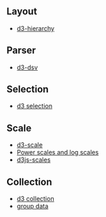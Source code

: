 Layout
---
- [d3-hierarchy](https://github.com/d3/d3-hierarchy)

Parser
---
- [d3-dsv](https://github.com/d3/d3-dsv)

Selection
---
- [d3 selection](https://github.com/d3/d3-selection)

Scale
---
- [d3-scale](https://github.com/d3/d3-scale)
- [Power scales and log scales](http://www.jeromecukier.net/blog/2011/08/11/d3-scales-and-color/)
- [d3js-scales](https://www.dashingd3js.com/d3js-scales)

Collection
---
- [d3 collection](https://github.com/d3/d3-collection)
- [group data](http://learnjsdata.com/group_data.html)
